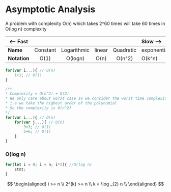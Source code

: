 # Asymptotic Analysis

A problem with complexity O(n) which takes 2^60 times will take 60 times in O(log n) complexity

| <-- Fast		|          |   		      |		   |			  |		Slow -->|
| --------------|:--------:|:------------:|:------:|:------------:|:------------|
| **Name**   	| Constant | Logarithmic  |	linear |	Quadratic | exponential |
| **Notation**  | O(1)     |   O(logn) 	  |	O(n)   |	O(n^2)	  | O(k^n)		|


```javascript
for(var i...){ // O(n)
	1+1; // O(1)
}
```

```javascript
/**
* Complexity = O(n^2) + O(2) 
* We only care about worst case so we consider the worst time complexity only.
* i.e we take the highest order of the polynomial
* So the complexity is O(n^2)
*/
for(var i...){ // O(n)
	for(var j...){ // O(n)
		3+3; // O(1)
		5+6; // O(1)
	}
}
```

### O(log n)

```javascript
for(let i = 0; i < n; i*2){ //O(log n)
	stmt;
}
```

$$  
\begin{aligned}
i >= n \\
2^{k} >= n \\
k = \log _{2} n \\
\end{aligned}
$$
